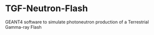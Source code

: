 # TGF-Neutron-Flash
GEANT4 software to simulate photoneutron production of a Terrestrial Gamma-ray Flash
